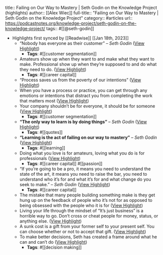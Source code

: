 title:: Failing on Our Way to Mastery | Seth Godin on the Knowledge Project (highlights)
author:: [[Alex Wiec]]
full-title:: "Failing on Our Way to Mastery | Seth Godin on the Knowledge Project"
category:: #articles
url:: https://podcastnotes.org/knowledge-project/seth-godin-on-the-knowledge-project/
tags:: #[[@seth-godin]]

- Highlights first synced by [[Readwise]] [[Jan 18th, 2023]]
	- “Nobody has everyone as their customer” – *Seth Godin* ([View Highlight](https://read.readwise.io/read/01gq279syh382j2fxjn3mj0e47))
		- **Tags**: #[[customer segmentation]]
	- Amateurs show up when they want to and make what they want to make. Professional show up when they’re supposed to and do what they need to do. ([View Highlight](https://read.readwise.io/read/01gq27aadqcrbgj09h398q650f))
		- **Tags**: #[[career capital]]
	- “Process saves us from the poverty of our intentions” ([View Highlight](https://read.readwise.io/read/01gq27b4b0fbxevz34crdn3syp))
	- When you have a process or practice, you can get through any emotions or intentions that distract you from completing the work that matters most ([View Highlight](https://read.readwise.io/read/01gq27b8r89hs0gtjbgt3p5dgp))
	- Your company shouldn’t be for everyone, it should be for someone ([View Highlight](https://read.readwise.io/read/01gq27bfm89jhc4chxe8ak5wng))
		- **Tags**: #[[customer segmentation]]
	- **“The only way to learn is by doing things”** – *Seth Godin* ([View Highlight](https://read.readwise.io/read/01gq27byz4hyxc3e5qczjktn6m))
		- **Tags**: #[[quotes]]
	- **“Learning is the act of failing on our way to mastery”** – *Seth Godin* ([View Highlight](https://read.readwise.io/read/01gq27cgby6b5tcvv4bhe86qkt))
		- **Tags**: #[[learning]]
	- Doing what you love is for amateurs, loving what you do is for professionals ([View Highlight](https://read.readwise.io/read/01gq27sr61m4w0b3qna0emppcr))
		- **Tags**: #[[career capital]] #[[passion]]
	- “If you’re going to be a pro, it means you need to understand the state of the art, it means you need to raise the bar, you need to understand who it’s for and what it’s for and what change do you seek to make.” – *Seth Godin* ([View Highlight](https://read.readwise.io/read/01gq27w0defnhk6w1ztsd4pb65))
		- **Tags**: #[[career capital]]
	- The mistake that many people building something make is they get hung up on the feedback of people who it’s not for as opposed to being obsessed with the people who it is for ([View Highlight](https://read.readwise.io/read/01gq27wpzw8gbxn996pw8yn6sb))
	- Living your life through the mindset of “It’s just business” is a horrible way to go. Don’t cross or cheat people for money, status, or anything else. ([View Highlight](https://read.readwise.io/read/01gq27e0k2vvg2jzzvd9mxg8qe))
	- A sunk cost is a gift from your former self to your present self. You can choose whether or not to accept that gift. ([View Highlight](https://read.readwise.io/read/01gq27e9djtet630wget28kzbr))
	- To make better decisions, Seth has created a frame around what he can and can’t do ([View Highlight](https://read.readwise.io/read/01gq27ewjad3k79bhtre2wnwn4))
		- **Tags**: #[[decision making]]